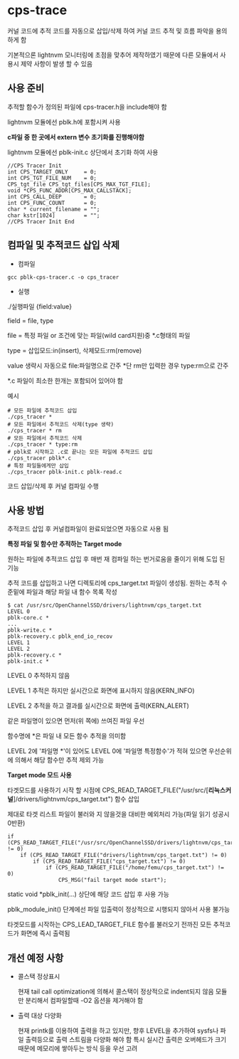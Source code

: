# cps-trace

커널 코드에 추적 코드를 자동으로 삽입/삭제 하여 커널 코드 추적 및 흐름 파악을 용의하게 함

기본적으론 lightnvm 모니터링에 초점을 맞추어 제작하였기 때문에 다른 모듈에서 사용시 제약 사항이 발생 할 수 있음

## 사용 준비

추적할 함수가 정의된 파일에 cps-tracer.h을 include해야 함

lightnvm 모듈에선 pblk.h에 포함시켜 사용

**c파일 중 한 곳에서  extern 변수 초기화를 진행해야함**

lightnvm 모듈에선 pblk-init.c 상단에서 초기화 하여 사용
```
//CPS Tracer Init
int CPS_TARGET_ONLY     = 0;
int CPS_TGT_FILE_NUM    = 0;
CPS_tgt_file CPS_tgt_files[CPS_MAX_TGT_FILE];
void *CPS_FUNC_ADDR[CPS_MAX_CALLSTACK];
int CPS_CALL_DEEP       = 0;
int CPS_FUNC_COUNT      = 0;
char * current_filename = "";
char kstr[1024]         = "";
//CPS Tracer Init End
```

## 컴파일 및 추적코드 삽입 삭제
* 컴파일
```
gcc pblk-cps-tracer.c -o cps_tracer
```
* 실행

./실행파일 {field:value}

field = file, type

file = 특정 파일 or 조건에 맞는 파일(wild card지원)중 *.c형태의 파일

type = 삽입모드:in(insert), 삭제모드:rm(remove)

value 생략시 자동으로 file:파일명으로 간주 *단 rm만 입력한 경우 type:rm으로 간주

*.c 파일이 최소한 한개는 포함되어 있어야 함

예시
```
# 모든 파일에 추적코드 삽입
./cps_tracer *
# 모든 파일에서 추적코드 삭제(type 생략)
./cps_tracer * rm
# 모든 파일에서 추적코드 삭제
./cps_tracer * type:rm
# pblk로 시작하고 .c로 끝나는 모든 파일에 추적코드 삽입
./cps_tracer pblk*.c
# 특정 파일들에게만 삽입
./cps_tracer pblk-init.c pblk-read.c 
```

코드 삽입/삭제 후 커널 컴파일 수행

## 사용 방법

추적코드 삽입 후 커널컴파일이 완료되었으면 자동으로 사용 됨

**특정 파일 및 함수만 추적하는 Target mode**

원하는 파일에 추적코드 삽입 후 매번 재 컴파일 하는 번거로움을 줄이기 위해 도입 된 기능

추적 코드를 삽입하고 나면 디렉토리에 cps_target.txt 파일이 생성됨. 원하는 추적 수준밑에 파일과 해당 파일 내 함수 목록 작성
```
$ cat /usr/src/OpenChannelSSD/drivers/lightnvm/cps_target.txt 
LEVEL 0
pblk-core.c *
...
pblk-write.c *
pblk-recovery.c pblk_end_io_recov
LEVEL 1
LEVEL 2
pblk-recovery.c *
pblk-init.c *
```

LEVEL 0 추적하지 않음

LEVEL 1 추적은 하지만 실시간으로 화면에 표시하지 않음(KERN_INFO)

LEVEL 2 추적을 하고 결과를 실시간으로 화면에 출력(KERN_ALERT)

같은 파일명이 있으면 먼저(위 쪽에) 쓰여진 파일 우선

함수명에 *은 파일 내 모든 함수 추적을 의미함

LEVEL 2에 '파일명 *'이 있어도 LEVEL 0에 '파일명 특정함수'가 적혀 있으면 우선순위에 의해서 해당 함수만 추적 제외 가능

**Target mode 모드 사용**

타겟모드를 사용하기 시작 할 시점에  CPS_READ_TARGET_FILE("/usr/src/[**리눅스커널**]/drivers/lightnvm/cps_target.txt") 함수 삽입

제대로 타겟 리스트 파일이 불러와 지 않을것을 대비한 예외처리 가능(파일 읽기 성공시 0반환)
```
if (CPS_READ_TARGET_FILE("/usr/src/OpenChannelSSD/drivers/lightnvm/cps_target.txt") != 0)
	if (CPS_READ_TARGET_FILE("drivers/lightnvm/cps_target.txt") != 0)
		if (CPS_READ_TARGET_FILE("cps_target.txt") != 0)
			if (CPS_READ_TARGET_FILE("/home/femu/cps_target.txt") != 0)
				CPS_MSG("fail target mode start");
```
static void *pblk_init(...) 상단에 해당 코드 삽입 후 사용 가능

pblk_module_init() 단계에선 파일 입출력이 정상적으로 시행되지 않아서 사용 불가능

타겟모드를 시작하는 CPS_LEAD_TARGET_FILE 함수를 불러오기 전까진 모든 추적코드가 화면에 즉시 출력됨


## 개선 예정 사항

* 콜스택 정상표시

	현재 tail call optimization에 의해서 콜스택이 정상적으로 indent되지 않음
	모듈만 분리해서 컴파일할때 -O2 옵션을 제거해야 함

* 출력 대상 다양화

	현재 printk를 이용하여 출력을 하고 있지만, 향후 LEVEL을 추가하여
	sysfs나 파일 출력등으로 출력 스트림을 다양화 해야 함
	특시 실시간 출력은 오버헤드가 크기 때문에 메모리에 쌓아두는 방식 등을 우선 고려

